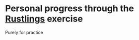 # Personal progress through the [Rustlings](https://github.com/rust-lang/rustlings) exercise

Purely for practice
